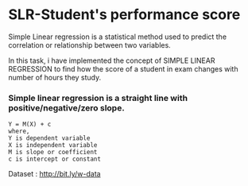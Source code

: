 # SLR-Student's performance score

Simple Linear regression is a statistical method used to predict the correlation or relationship between two variables.

In this task, i have implemented the concept of SIMPLE LINEAR REGRESSION to find how the score of a student in exam changes with number of hours they study.


### Simple linear regression is a straight line with positive/negative/zero slope.
```
Y = M(X) + c
where,
Y is dependent variable 
X is independent variable
M is slope or coefficient
c is intercept or constant
```

Dataset : http://bit.ly/w-data
